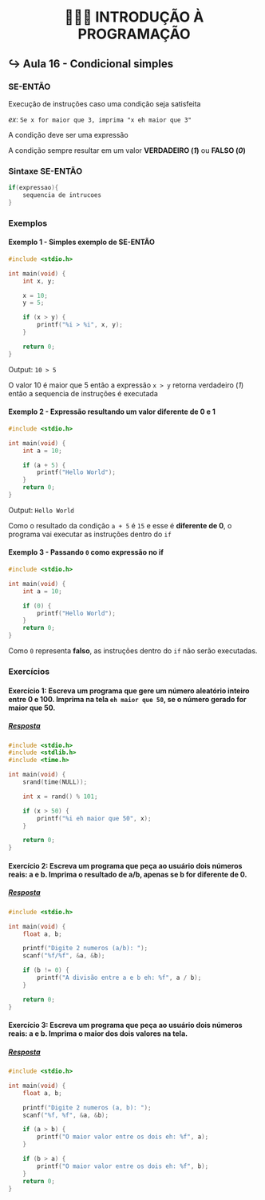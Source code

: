 <h1 align="center">👨🏻‍💻 INTRODUÇÃO À PROGRAMAÇÃO</h1>

## ↪ Aula 16 - Condicional simples

### SE-ENTÃO

Execução de instruções caso uma condição seja satisfeita

_ex_: `Se x for maior que 3, imprima "x eh maior que 3"`

A condição deve ser uma expressão

A condição sempre resultar em um valor **VERDADEIRO (_1_)** ou **FALSO (_0_)**

### Sintaxe SE-ENTÃO

```c
if(expressao){
    sequencia de intrucoes
}
```

### Exemplos

#### Exemplo 1 - Simples exemplo de SE-ENTÃO

```c
#include <stdio.h>

int main(void) {
    int x, y;

    x = 10;
    y = 5;

    if (x > y) {
        printf("%i > %i", x, y);
    }

    return 0;
}
```

Output: `10 > 5`

O valor 10 é maior que 5 então a expressão `x > y` retorna verdadeiro (_1_) então a sequencia de instruções é executada

#### Exemplo 2 - Expressão resultando um valor diferente de 0 e 1

```c
#include <stdio.h>

int main(void) {
    int a = 10;

    if (a + 5) {
        printf("Hello World");
    }
    return 0;
}
```

Output: `Hello World`

Como o resultado da condição `a + 5` é `15` e esse é **diferente de 0**, o programa vai executar as instruções dentro do `if`

#### Exemplo 3 - Passando `0` como expressão no if

```c
#include <stdio.h>

int main(void) {
    int a = 10;

    if (0) {
        printf("Hello World");
    }
    return 0;
}
```

Como `0` representa **falso**, as instruções dentro do `if` não serão executadas.

### Exercícios

#### Exercício 1: Escreva um programa que gere um número aleatório inteiro entre 0 e 100. Imprima na tela `eh maior que 50`, se o número gerado for maior que 50.

##### [Resposta](ex01.c)

```c
#include <stdio.h>
#include <stdlib.h>
#include <time.h>

int main(void) {
    srand(time(NULL));

    int x = rand() % 101;

    if (x > 50) {
        printf("%i eh maior que 50", x);
    }

    return 0;
}
```

#### Exercício 2: Escreva um programa que peça ao usuário dois números reais: a e b. Imprima o resultado de a/b, apenas se b for diferente de 0.

##### [Resposta](ex02.c)

```c
#include <stdio.h>

int main(void) {
    float a, b;

    printf("Digite 2 numeros (a/b): ");
    scanf("%f/%f", &a, &b);

    if (b != 0) {
        printf("A divisão entre a e b eh: %f", a / b);
    }

    return 0;
}
```

#### Exercício 3: Escreva um programa que peça ao usuário dois números reais: a e b. Imprima o maior dos dois valores na tela.

##### [Resposta](ex03.c)

```c
#include <stdio.h>

int main(void) {
    float a, b;

    printf("Digite 2 numeros (a, b): ");
    scanf("%f, %f", &a, &b);

    if (a > b) {
        printf("O maior valor entre os dois eh: %f", a);
    }

    if (b > a) {
        printf("O maior valor entre os dois eh: %f", b);
    }
    return 0;
}
```

